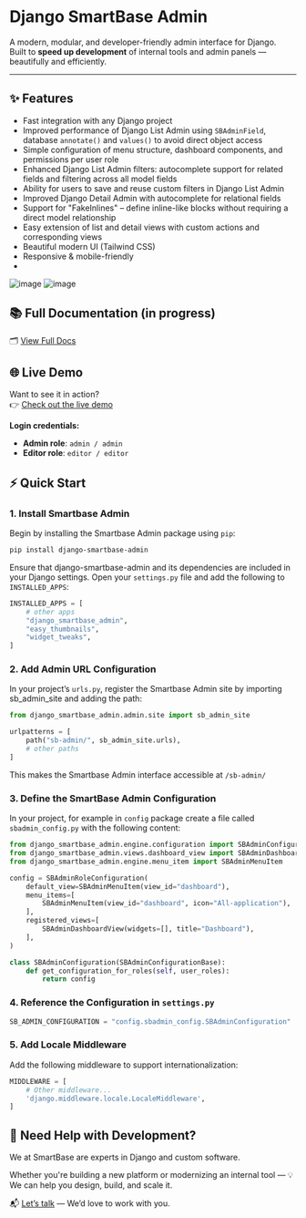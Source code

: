 # Django SmartBase Admin

A modern, modular, and developer-friendly admin interface for Django.  
Built to **speed up development** of internal tools and admin panels — beautifully and efficiently.

---

## ✨ Features
- Fast integration with any Django project
- Improved performance of Django List Admin using `SBAdminField`, database `annotate()` and `values()` to avoid direct object access  
- Simple configuration of menu structure, dashboard components, and permissions per user role  
- Enhanced Django List Admin filters: autocomplete support for related fields and filtering across all model fields  
- Ability for users to save and reuse custom filters in Django List Admin  
- Improved Django Detail Admin with autocomplete for relational fields  
- Support for "FakeInlines" – define inline-like blocks without requiring a direct model relationship  
- Easy extension of list and detail views with custom actions and corresponding views
- Beautiful modern UI (Tailwind CSS)
- Responsive & mobile-friendly
- 
![image](https://github.com/user-attachments/assets/4bacb8c2-fd3d-4137-9b5a-fa849d9aeff6)
![image](https://github.com/user-attachments/assets/f7719377-eb88-42c4-8fe0-5d4ca0ff29bf)


## 📚 Full Documentation (in progress)

🗂 [View Full Docs](https://smartbase-sk.github.io/django-smartbase-admin-docs/docs/installation)


## 🌐 Live Demo

Want to see it in action?  
👉 [Check out the live demo](https://sbadmin.sbdev.sk/)  

**Login credentials:**
- **Admin role**: `admin / admin`  
- **Editor role**: `editor / editor`  



## ⚡ Quick Start

### 1. Install Smartbase Admin

Begin by installing the Smartbase Admin package using `pip`:

```bash
pip install django-smartbase-admin
```

Ensure that django-smartbase-admin and its dependencies are included in your Django settings. Open your `settings.py` file and add the following to `INSTALLED_APPS`:
```python
INSTALLED_APPS = [
    # other apps
    "django_smartbase_admin",
    "easy_thumbnails",
    "widget_tweaks",
]
```

### 2. Add Admin URL Configuration
In your project’s `urls.py`, register the Smartbase Admin site by importing sb_admin_site and adding the path:
```python
from django_smartbase_admin.admin.site import sb_admin_site

urlpatterns = [
    path("sb-admin/", sb_admin_site.urls),
    # other paths
]
```
This makes the Smartbase Admin interface accessible at `/sb-admin/`

### 3. Define the SmartBase Admin Configuration
In your project, for example in `config` package create a file called `sbadmin_config.py` with the following content:
```python
from django_smartbase_admin.engine.configuration import SBAdminConfigurationBase, SBAdminRoleConfiguration
from django_smartbase_admin.views.dashboard_view import SBAdminDashboardView
from django_smartbase_admin.engine.menu_item import SBAdminMenuItem

config = SBAdminRoleConfiguration(
    default_view=SBAdminMenuItem(view_id="dashboard"),
    menu_items=[
        SBAdminMenuItem(view_id="dashboard", icon="All-application"),
    ],
    registered_views=[
        SBAdminDashboardView(widgets=[], title="Dashboard"),
    ],
)

class SBAdminConfiguration(SBAdminConfigurationBase):
    def get_configuration_for_roles(self, user_roles):
        return config
```

### 4. Reference the Configuration in `settings.py`
```python
SB_ADMIN_CONFIGURATION = "config.sbadmin_config.SBAdminConfiguration"
```

### 5. Add Locale Middleware
Add the following middleware to support internationalization:
```python
MIDDLEWARE = [
    # Other middleware...
    'django.middleware.locale.LocaleMiddleware',
]
```

##  🤝 Need Help with Development?
We at SmartBase are experts in Django and custom software.

Whether you're building a new platform or modernizing an internal tool —
💡 We can help you design, build, and scale it.

📬 [Let’s talk](https://en.smartbase.sk/contact-us/) — We’d love to work with you.
